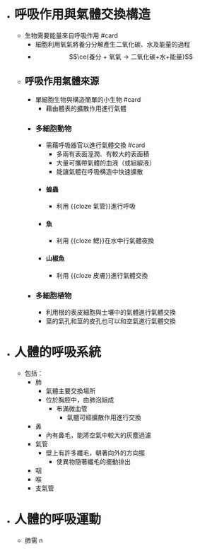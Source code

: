 - # 呼吸作用與氣體交換構造
	- 生物需要能量來自呼吸作用 #card
		- 細胞利用氧氣將養分分解產生二氧化碳、水及能量的過程
		- $$\ce{養分 + 氧氣 -> 二氧化碳+水+能量}$$
	- ## 呼吸作用氣體來源
		- 單細胞生物與構造簡單的小生物 #card
			- 藉由體表的擴散作用進行氣體
		- ### 多細胞動物
			- 需藉呼吸器官以進行氣體交換 #card
				- 多兩有表面溼潤、有較大的表面積
				- 大量可攜帶氣體的血液（或組綟液）
				- 能讓氣體在呼吸構造中快速擴散
			- #### 蝗蟲
				- 利用 {{cloze 氣管}}進行呼吸
			- #### 魚
				- 利用 {{cloze 鰓}}在水中行氣體夜換
			- #### 山椒魚
				- 利用 {{cloze 皮膚}}進行氣體交換
		- ### 多細胞植物
			- 利用根的表皮細胞與士壤中的氣體進行氣體交換
			- 葉的氣孔和莖的皮孔也可以和空氣進行氣體交換
- # 人體的呼吸系統
	- 包括：
		- 肺
			- 氣體主要交換場所
			- 位於胸腔中，由肺泡組成
				- 布滿微血管
					- 氣體可經擴散作用進行交換
		- 鼻
			- 內有鼻毛，能將空氣中較大的灰塵過濾
		- 氣管
			- 壁上有許多纖毛，朝著向外的方向擺
				- 使異物隨著纖毛的擺動排出
		- 咽
		- 喉
		- 支氣管
- # 人體的呼吸運動
	- 肺需 n